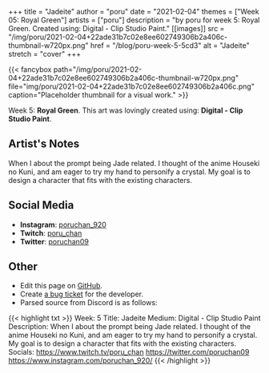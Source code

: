 +++
title =       "Jadeite"
author =      "poru"
date =        "2021-02-04"
themes =      ["Week 05: Royal Green"]
artists =     ["poru"]
description = "by poru for week 5: Royal Green. Created using: Digital - Clip Studio Paint."
[[images]]
      src = "/img/poru/2021-02-04+22ade31b7c02e8ee602749306b2a406c-thumbnail-w720px.png"
      href = "/blog/poru-week-5-5cd3"
      alt = "Jadeite"
      stretch = "cover"
+++


{{< fancybox path="/img/poru/2021-02-04+22ade31b7c02e8ee602749306b2a406c-thumbnail-w720px.png" file="img/poru/2021-02-04+22ade31b7c02e8ee602749306b2a406c.png" caption="Placeholder thumbnail for a visual work." >}}


Week 5: **Royal Green**. This art was lovingly created using: **Digital - Clip Studio Paint**.

## Artist's Notes

When I about the prompt being Jade related. I thought of the anime Houseki no Kuni, and am eager to try my hand to personify a crystal. My goal is to design a character that fits with the existing characters.

## Social Media

- **Instagram**: <a href='https://instagram.com/poruchan_920' target='_blank'>poruchan_920</a>
- **Twitch**: <a href='https://twitch.tv/poru_chan' target='_blank'>poru_chan</a>
- **Twitter**: <a href='https://twitter.com/poruchan09' target='_blank'>poruchan09</a>

## Other

- Edit this page on [GitHub](https://github.com/teaminkling/web-refresh/edit/main/content/blog/poru-week-5-5cd3.md).
- Create [a bug ticket](https://github.com/teaminkling/web-refresh/issues/new?assignees=&labels=bug&template=problem-report.md&title=) for the developer.
- Parsed source from Discord is as follows:

{{< highlight txt >}}
Week: 5
Title: Jadeite
Medium: Digital - Clip Studio Paint
Description: When I about the prompt being Jade related. I thought of the anime Houseki no Kuni, and am eager to try my hand to personify a crystal. My goal is to design a character that fits with the existing characters. 
Socials: https://www.twitch.tv/poru_chan
https://twitter.com/poruchan09
https://www.instagram.com/poruchan_920/
{{< /highlight >}}